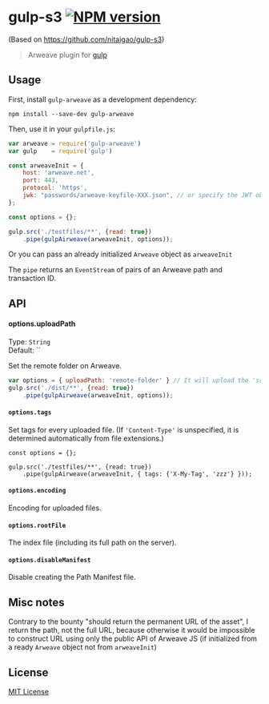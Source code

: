 # gulp-s3 [![NPM version][npm-image]][npm-url]

(Based on https://github.com/nitaigao/gulp-s3)

> Arweave plugin for [gulp](https://github.com/wearefractal/gulp)

## Usage

First, install `gulp-arweave` as a development dependency:

```shell
npm install --save-dev gulp-arweave
```


Then, use it in your `gulpfile.js`:
```javascript
var arweave = require('gulp-arweave')
var gulp    = require('gulp')

const arweaveInit = {
    host: 'arweave.net',
    port: 443,
    protocol: 'https',
    jwk: "passwords/arweave-keyfile-XXX.json", // or specify the JWT object here, or use GULP_AIRWEAVE_JWK_FILE env var
};

const options = {};

gulp.src('./testfiles/**', {read: true})
    .pipe(gulpAirweave(arweaveInit, options));
```

Or you can pass an already initialized `Arweave` object as `arweaveInit`

The `pipe` returns an `EventStream` of pairs of an Arweave path and transaction ID.

## API

#### options.uploadPath

Type: `String`          
Default: ``

Set the remote folder on Arweave.

```javascript
var options = { uploadPath: 'remote-folder' } // It will upload the 'src' into '/remote-folder'
gulp.src('./dist/**', {read: true})
    .pipe(gulpAirweave(arweaveInit, options));
```

#### `options.tags`

Set tags for every uploaded file. (If `'Content-Type'` is unspecified, it is determined
automatically from file extensions.)

```
const options = {};

gulp.src('./testfiles/**', {read: true})
    .pipe(gulpAirweave(arweaveInit, { tags: {'X-My-Tag', 'zzz'} }));
```

#### `options.encoding`

Encoding for uploaded files.

#### `options.rootFile`

The index file (including its full path on the server).

#### `options.disableManifest`

Disable creating the Path Manifest file.

## Misc notes

Contrary to the bounty "should return the permanent URL of the asset", I return
the path, not the full URL, because otherwise it would be impossible to construct
URL using only the public API of Arweave JS (if initialized from a ready `Arweave`
object not from `arweaveInit`)

## License

[MIT License](http://en.wikipedia.org/wiki/MIT_License)

[npm-url]: https://npmjs.org/package/gulp-s3
[npm-image]: https://badge.fury.io/js/gulp-s3.png
